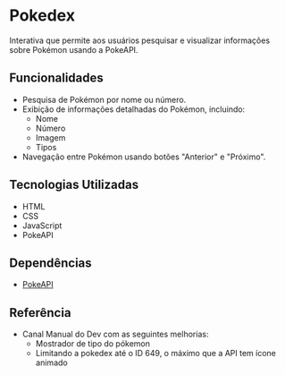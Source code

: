 # Pokedex

Interativa que permite aos usuários pesquisar e visualizar informações sobre Pokémon usando a PokeAPI.

## Funcionalidades

* Pesquisa de Pokémon por nome ou número.
* Exibição de informações detalhadas do Pokémon, incluindo:
    * Nome
    * Número
    * Imagem
    * Tipos
* Navegação entre Pokémon usando botões "Anterior" e "Próximo".

## Tecnologias Utilizadas

* HTML
* CSS
* JavaScript
* PokeAPI

## Dependências

* [PokeAPI](https://pokeapi.co/)

## Referência

* Canal Manual do Dev com as seguintes melhorias:
    * Mostrador de tipo do pókemon
    * Limitando a pokedex até o ID 649, o máximo que a API tem ícone animado